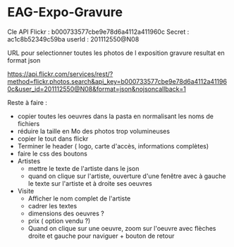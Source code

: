 # EAG-Expo-Gravure
Cle API Flickr : b000733577cbe9e78d6a4112a411960c
Secret : ac1c8b52349c59ba
userId : 201112550@N08


URL pour selectionner toutes les photos de l exposition gravure resultat en format json

https://api.flickr.com/services/rest/?method=flickr.photos.search&api_key=b000733577cbe9e78d6a4112a411960c&user_id=201112550@N08&format=json&nojsoncallback=1

Reste à faire :
- copier toutes les oeuvres dans la pasta en normalisant les noms de fichiers
- réduire la taille en Mo des photos trop volumineuses
- copier le tout dans flickr
- Terminer le header ( logo, carte d'accès, informations complètes)
- faire le css des boutons
- Artistes
    - mettre le texte de l'artiste dans le json
    - quand on clique sur l'artiste, ouverture d'une fenêtre avec à gauche le texte sur l'artiste et à droite ses oeuvres
- Visite
    - Afficher le nom complet de l'artiste
    - cadrer les textes
    - dimensions des oeuvres ?
    - prix ( option vendu ?)
    - Quand on clique sur une oeuvre, zoom sur l'oeuvre avec flèches droite et gauche pour naviguer + bouton de retour


